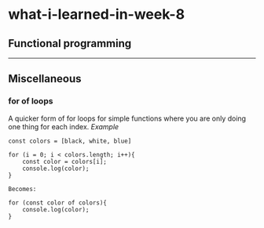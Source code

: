 # what-i-learned-in-week-8
## Functional programming


---

## Miscellaneous
### for of loops
A quicker form of for loops for simple functions where you are only doing one thing for each index.
*Example*
```
const colors = [black, white, blue]

for (i = 0; i < colors.length; i++){
    const color = colors[i];
    console.log(color);
}

Becomes:

for (const color of colors){
    console.log(color);
}
```
